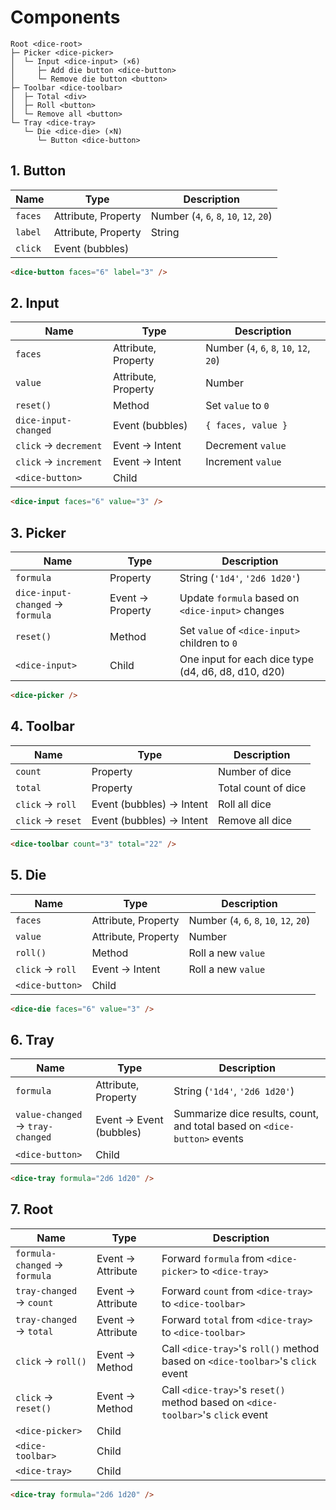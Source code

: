 # Components

```
Root <dice-root>
├─ Picker <dice-picker>
│  └─ Input <dice-input> (×6)
│     ├─ Add die button <dice-button>
│     └─ Remove die button <button>
├─ Toolbar <dice-toolbar>
│  ├─ Total <div>
│  ├─ Roll <button>
│  └─ Remove all <button>
└─ Tray <dice-tray>
   └─ Die <dice-die> (×N)
      └─ Button <dice-button>
```

## 1. Button

|Name|Type|Description|
|---|---|---|
|`faces`|Attribute, Property|Number (`4`, `6`, `8`, `10`, `12`, `20`)|
|`label`|Attribute, Property|String|
|`click`|Event (bubbles)||

```html
<dice-button faces="6" label="3" />
```

## 2. Input

|Name|Type|Description|
|---|---|---|
|`faces`|Attribute, Property|Number (`4`, `6`, `8`, `10`, `12`, `20`)|
|`value`|Attribute, Property|Number|
|`reset()`|Method|Set `value` to `0`|
|`dice-input-changed`|Event (bubbles)|`{ faces, value }`|
|`click` → `decrement`|Event → Intent|Decrement `value`|
|`click` → `increment`|Event → Intent|Increment `value`|
|`<dice-button>`|Child||

```html
<dice-input faces="6" value="3" />
```

## 3. Picker

|Name|Type|Description|
|---|---|---|
|`formula`|Property|String (`'1d4'`, `'2d6 1d20'`)|
|`dice-input-changed` → `formula`|Event → Property|Update `formula` based on `<dice-input>` changes|
|`reset()`|Method|Set `value` of `<dice-input>` children to `0`|
|`<dice-input>`|Child|One input for each dice type (d4, d6, d8, d10, d20)|

```html
<dice-picker />
```

## 4. Toolbar

|Name|Type|Description|
|---|---|---|
|`count`|Property|Number of dice|
|`total`|Property|Total count of dice|
|`click` → `roll`|Event (bubbles) → Intent|Roll all dice|
|`click` → `reset`|Event (bubbles) → Intent|Remove all dice|

```html
<dice-toolbar count="3" total="22" />
```

## 5. Die

|Name|Type|Description|
|---|---|---|
|`faces`|Attribute, Property|Number (`4`, `6`, `8`, `10`, `12`, `20`)|
|`value`|Attribute, Property|Number|
|`roll()`|Method|Roll a new `value`|
|`click` → `roll`|Event → Intent|Roll a new `value`|
|`<dice-button>`|Child||

```html
<dice-die faces="6" value="3" />
```

## 6. Tray

|Name|Type|Description|
|---|---|---|
|`formula`|Attribute, Property|String (`'1d4'`, `'2d6 1d20'`)|
|`value-changed` → `tray-changed`|Event → Event (bubbles)|Summarize dice results, count, and total based on `<dice-button>` events|
|`<dice-button>`|Child||

```html
<dice-tray formula="2d6 1d20" />
```

## 7. Root

|Name|Type|Description|
|---|---|---|
|`formula-changed` → `formula`|Event → Attribute|Forward `formula` from `<dice-picker>` to `<dice-tray>`|
|`tray-changed` → `count`|Event → Attribute|Forward `count` from `<dice-tray>` to `<dice-toolbar>`|
|`tray-changed` → `total`|Event → Attribute|Forward `total` from `<dice-tray>` to `<dice-toolbar>`|
|`click` → `roll()`|Event → Method|Call `<dice-tray>`'s `roll()` method based on `<dice-toolbar>`'s `click` event|
|`click` → `reset()`|Event → Method|Call `<dice-tray>`'s `reset()` method based on `<dice-toolbar>`'s `click` event|
|`<dice-picker>`|Child||
|`<dice-toolbar>`|Child||
|`<dice-tray>`|Child||

```html
<dice-tray formula="2d6 1d20" />
```
